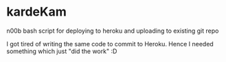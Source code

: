 # kardeKam
n00b bash script for deploying to heroku and uploading to existing git repo

I got tired of writing the same code to commit to Heroku. Hence I needed something which just "did the work" :D
